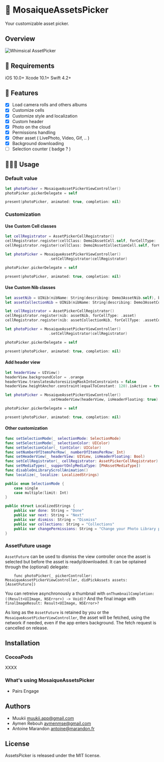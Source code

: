 # 📸 MosaiqueAssetsPicker

Your customizable asset picker.

## Overview

![Whimsical AssetPicker](./AssetPicker.png)

## 🔶 Requirements

iOS 10.0+
Xcode 10.1+
Swift 4.2+

## 📱 Features

- [x] Load camera rolls and others albums
- [x] Customize cells
- [x] Customize style and localization
- [x] Custom header
- [x] Photo on the cloud
- [x] Permissions handling
- [x] Other asset ( LivePhoto, Video, Gif, .. )
- [x] Background downloading
- [ ] Selection counter ( badge ? )

## 👨🏻‍💻 Usage

### Default value

```swift
let photoPicker = MosaiqueAssetPickerViewController()
photoPicker.pickerDelegate = self

present(photoPicker, animated: true, completion: nil)
```

### Customization

#### Use Custom Cell classes

```swift
let cellRegistrator = AssetPickerCellRegistrator()
cellRegistrator.register(cellClass: Demo2AssetCell.self, forCellType: .asset)
cellRegistrator.register(cellClass: Demo2AssetCollectionCell.self, forCellType: .assetCollection)

let photoPicker = MosaiqueAssetPickerViewController()
                    .setCellRegistrator(cellRegistrator)

photoPicker.pickerDelegate = self

present(photoPicker, animated: true, completion: nil)
```

#### Use Custom Nib classes

```swift
let assetNib = UINib(nibName: String(describing: Demo3AssetNib.self), bundle: nil)
let assetCollectionNib = UINib(nibName: String(describing: Demo3AssetCollectionNib.self), bundle: nil)

let cellRegistrator = AssetPickerCellRegistrator()
cellRegistrator.register(nib: assetNib, forCellType: .asset)
cellRegistrator.register(nib: assetCollectionNib, forCellType: .assetCollection)

let photoPicker = MosaiqueAssetPickerViewController()
                    .setCellRegistrator(cellRegistrator)

photoPicker.pickerDelegate = self

present(photoPicker, animated: true, completion: nil)
```

#### Add header view

```swift
let headerView = UIView()
headerView.backgroundColor = .orange
headerView.translatesAutoresizingMaskIntoConstraints = false
headerView.heightAnchor.constraint(equalToConstant: 120).isActive = true

let photoPicker = MosaiqueAssetPickerViewController()
                    .setHeaderView(headerView, isHeaderFloating: true)

photoPicker.pickerDelegate = self

present(photoPicker, animated: true, completion: nil)
```

#### Other customization

```swift
func setSelectionMode(_ selectionMode: SelectionMode)
func setSelectionMode(_ selectionColor: UIColor)
func setSelectionColor(_ tintColor: UIColor)
func setNumberOfItemsPerRow(_ numberOfItemsPerRow: Int)
func setHeaderView(_ headerView: UIView, isHeaderFloating: Bool)
func setCellRegistrator(_ cellRegistrator: AssetPickerCellRegistrator)
func setMediaTypes(_ supportOnlyMediaType: [PHAssetMediaType])
func disableOnLibraryScrollAnimation()
func localize(_ localize: LocalizedStrings)

public enum SelectionMode {
    case single
    case multiple(limit: Int)
}

public struct LocalizedStrings {
    public var done: String = "Done"
    public var next: String = "Next"
    public var dismiss: String = "Dismiss"
    public var collections: String = "Collections"
    public var changePermissions: String = "Change your Photo Library permissions"
}
```

### AssetFuture usage

`AssetFuture` can be used to dismiss the view controller once the asset is selected but before the asset is ready/downloaded. It can be optained through the (optional)  delegate: 

`    func photoPicker(_ pickerController: MosaiqueAssetPickerViewController, didPickAssets assets: [AssetFuture])`

You can retreive asynchronously a thumbnail with `onThumbnailCompletion: ((Result<UIImage, NSError>) -> Void)?`
And the final image  with `finalImageResult: Result<UIImage, NSError>?`

As long as the `AssetFuture` is retained by you or the `MosaiqueAssetPickerViewController`, the asset will be fetched, using the network if needed, even if the app enters background. The fetch request is cancelled on release.


## Installation

### CocoaPods

XXXX


### What's using MosaiqueAssetsPicker

- Pairs Engage

## Authors

- Muukii <muukii.app@gmail.com>
- Aymen Rebouh <aymenmse@gmail.com>
- Antoine Marandon <antoine@marandon.fr>

## License

AssetsPicker is released under the MIT license.
